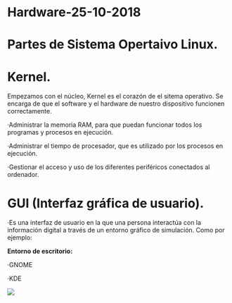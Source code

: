 # Hardware-25-10-2018

# Partes de Sistema Opertaivo Linux.

# Kernel.
Empezamos con el núcleo, Kernel es el corazón de el sitema operativo. Se encarga de que el software y el hardware de nuestro dispositivo funcionen correctamente.

·Administrar la memoria RAM, para que puedan funcionar todos los programas y procesos en ejecución.

·Administrar el tiempo de procesador, que es utilizado por los procesos en ejecución.

·Gestionar el acceso y uso de los diferentes periféricos conectados al ordenador.

# GUI (Interfaz gráfica de usuario).

·Es una interfaz de usuario en la que una persona interactúa con la información digital a través de un entorno gráfico de simulación.
Como por ejemplo:

__Entorno de escritorio:__ 

·GNOME

·KDE

![](https://ugc.kn3.net/i/origin/http://cfile9.uf.tistory.com/image/21336F3C530169430D2BED)

